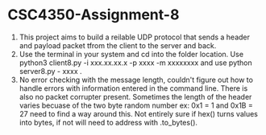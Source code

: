 # CSC4350-Assignment-8
1. This project aims to build a reilable UDP protocol that sends a header and payload packet tfrom the client to the server and back.
2. Use the terminal in your system and cd into the folder location. Use python3 client8.py -i xxx.xx.xx.x -p xxxx -m xxxxxxxx and use python server8.py - xxxx .
3. No error checking with the message length, couldn't figure out how to handle errors with information entered in the command line. There is also no packet corrupter present. Sometimes the length of the header varies becuase of the two byte random number  ex: 0x1 = 1 and 0x1B = 27 need to find a way around this. Not entirely sure if hex() turns values into bytes, if not will need to address with .to_bytes().
